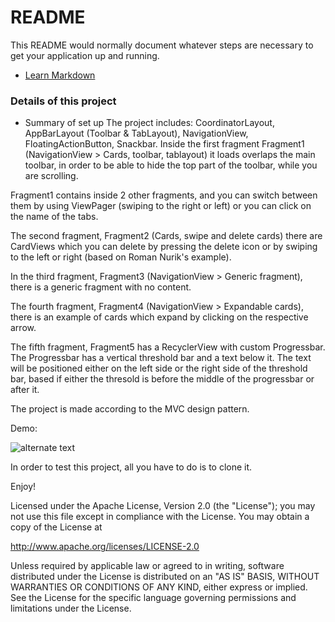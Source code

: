 # README #

This README would normally document whatever steps are necessary to get your application up and running.


* [Learn Markdown](https://bitbucket.org/tutorials/markdowndemo)

### Details of this project ###

* Summary of set up
The project includes: CoordinatorLayout, AppBarLayout (Toolbar & TabLayout), NavigationView, FloatingActionButton, Snackbar. 
Inside the first fragment Fragment1 (NavigationView > Cards, toolbar, tablayout) it loads overlaps the main toolbar, in order to be able to hide the top part of the toolbar, while you are scrolling. 

Fragment1 contains inside 2 other fragments, and you can switch between them by using ViewPager (swiping to the right or left) or you can click on the name of the tabs. 

The second fragment, Fragment2 (Cards, swipe and delete cards) there are CardViews which you can delete by pressing the delete icon or by swiping to the left or right (based on Roman Nurik's example).  

In the third fragment, Fragment3 (NavigationView > Generic fragment), there is a generic fragment with no content.

The fourth fragment, Fragment4 (NavigationView > Expandable cards), there is an example of cards which expand by clicking on the respective arrow.

The fifth fragment, Fragment5 has a RecyclerView with custom Progressbar. The Progressbar has a vertical threshold bar and a text below it. The text will be positioned either on the left side or the right side of the threshold bar, based if either the thresold is before the middle of the progressbar or after it.

The project is made according to the MVC design pattern. 

Demo:

![alternate text](https://github.com/OctavianIonel/AndroidDesignSupportLibraryWithCards2015/blob/master/cards_animation.gif)

In order to test this project, all you have to do is to clone it.

Enjoy!

Licensed under the Apache License, Version 2.0 (the "License");
you may not use this file except in compliance with the License.
You may obtain a copy of the License at

   http://www.apache.org/licenses/LICENSE-2.0

Unless required by applicable law or agreed to in writing, software
distributed under the License is distributed on an "AS IS" BASIS,
WITHOUT WARRANTIES OR CONDITIONS OF ANY KIND, either express or implied.
See the License for the specific language governing permissions and
limitations under the License.
